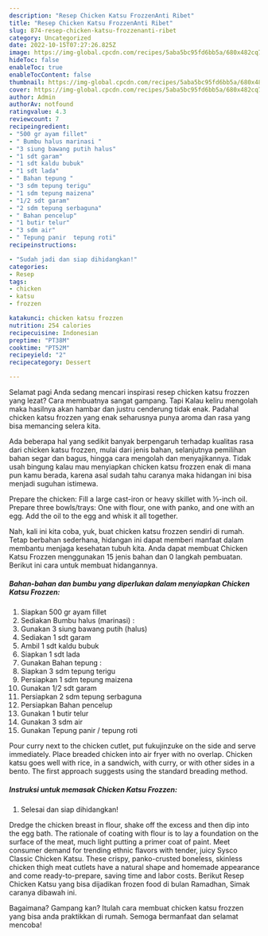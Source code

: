 ```yaml
---
description: "Resep Chicken Katsu FrozzenAnti Ribet"
title: "Resep Chicken Katsu FrozzenAnti Ribet"
slug: 874-resep-chicken-katsu-frozzenanti-ribet
category: Uncategorized
date: 2022-10-15T07:27:26.825Z
image: https://img-global.cpcdn.com/recipes/5aba5bc95fd6bb5a/680x482cq70/chicken-katsu-frozzen-foto-resep-utama.jpg
hideToc: false
enableToc: true
enableTocContent: false
thumbnail: https://img-global.cpcdn.com/recipes/5aba5bc95fd6bb5a/680x482cq70/chicken-katsu-frozzen-foto-resep-utama.jpg
cover: https://img-global.cpcdn.com/recipes/5aba5bc95fd6bb5a/680x482cq70/chicken-katsu-frozzen-foto-resep-utama.jpg
author: Admin
authorAv: notfound
ratingvalue: 4.3
reviewcount: 7
recipeingredient:
- "500 gr ayam fillet"
- " Bumbu halus marinasi "
- "3 siung bawang putih halus"
- "1 sdt garam"
- "1 sdt kaldu bubuk"
- "1 sdt lada"
- " Bahan tepung "
- "3 sdm tepung terigu"
- "1 sdm tepung maizena"
- "1/2 sdt garam"
- "2 sdm tepung serbaguna"
- " Bahan pencelup"
- "1 butir telur"
- "3 sdm air"
- " Tepung panir  tepung roti"
recipeinstructions:

- "Sudah jadi dan siap dihidangkan!"
categories:
- Resep
tags:
- chicken
- katsu
- frozzen

katakunci: chicken katsu frozzen 
nutrition: 254 calories
recipecuisine: Indonesian
preptime: "PT38M"
cooktime: "PT52M"
recipeyield: "2"
recipecategory: Dessert

---
```



Selamat pagi Anda sedang mencari inspirasi resep chicken katsu frozzen yang lezat? Cara membuatnya sangat gampang. Tapi Kalau keliru mengolah maka hasilnya akan hambar dan justru cenderung tidak enak. Padahal chicken katsu frozzen yang enak seharusnya punya aroma dan rasa yang bisa memancing selera kita.


Ada beberapa hal yang sedikit banyak berpengaruh terhadap kualitas rasa dari chicken katsu frozzen, mulai dari jenis bahan, selanjutnya pemilihan bahan segar dan bagus, hingga cara mengolah dan menyajikannya. Tidak usah bingung kalau mau menyiapkan chicken katsu frozzen enak di mana pun kamu berada, karena asal sudah tahu caranya maka hidangan ini bisa menjadi suguhan istimewa.

Prepare the chicken: Fill a large cast-iron or heavy skillet with ⅓-inch oil. Prepare three bowls/trays: One with flour, one with panko, and one with an egg. Add the oil to the egg and whisk it all together.


Nah, kali ini kita coba, yuk, buat chicken katsu frozzen sendiri di rumah. Tetap berbahan sederhana, hidangan ini dapat memberi manfaat dalam membantu menjaga kesehatan tubuh kita. Anda dapat membuat Chicken Katsu Frozzen menggunakan 15 jenis bahan dan 0 langkah pembuatan. Berikut ini cara untuk membuat hidangannya.

<!--inarticleads1-->

##### Bahan-bahan dan bumbu yang diperlukan dalam menyiapkan Chicken Katsu Frozzen:

1. Siapkan 500 gr ayam fillet
1. Sediakan  Bumbu halus (marinasi) :
1. Gunakan 3 siung bawang putih (halus)
1. Sediakan 1 sdt garam
1. Ambil 1 sdt kaldu bubuk
1. Siapkan 1 sdt lada
1. Gunakan  Bahan tepung :
1. Siapkan 3 sdm tepung terigu
1. Persiapkan 1 sdm tepung maizena
1. Gunakan 1/2 sdt garam
1. Persiapkan 2 sdm tepung serbaguna
1. Persiapkan  Bahan pencelup
1. Gunakan 1 butir telur
1. Gunakan 3 sdm air
1. Gunakan  Tepung panir / tepung roti


Pour curry next to the chicken cutlet, put fukujinzuke on the side and serve immediately. Place breaded chicken into air fryer with no overlap. Chicken katsu goes well with rice, in a sandwich, with curry, or with other sides in a bento. The first approach suggests using the standard breading method. 

<!--inarticleads2-->

##### Instruksi untuk memasak Chicken Katsu Frozzen:


1. Selesai dan siap dihidangkan!

Dredge the chicken breast in flour, shake off the excess and then dip into the egg bath. The rationale of coating with flour is to lay a foundation on the surface of the meat, much light putting a primer coat of paint. Meet consumer demand for trending ethnic flavors with tender, juicy Sysco Classic Chicken Katsu. These crispy, panko-crusted boneless, skinless chicken thigh meat cutlets have a natural shape and homemade appearance and come ready-to-prepare, saving time and labor costs. Berikut Resep Chicken Katsu yang bisa dijadikan frozen food di bulan Ramadhan, Simak caranya dibawah ini. 

Bagaimana? Gampang kan? Itulah cara membuat chicken katsu frozzen yang bisa anda praktikkan di rumah. Semoga bermanfaat dan selamat mencoba!
